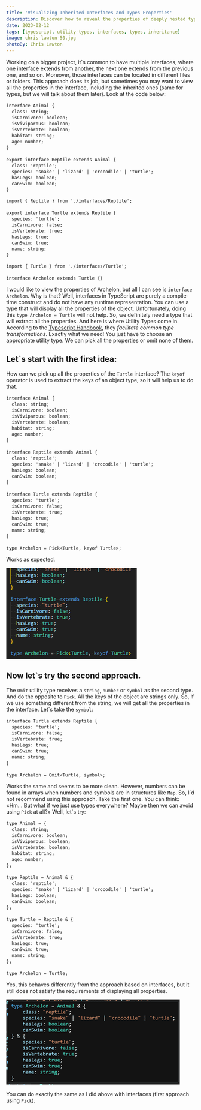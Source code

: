 ```yaml
---
title: 'Visualizing Inherited Interfaces and Types Properties'
description: Discover how to reveal the properties of deeply nested types and interfaces. Simple approach.
date: 2023-02-12
tags: [typescript, utility-types, interfaces, types, inheritance]
image: chris-lawton-50.jpg
photoBy: Chris Lawton
---
```


Working on a bigger project, it\`s common to have multiple interfaces, where one interface extends from another, the next one extends from the previous one, and so on. Moreover, those interfaces can be located in different files or folders. This approach does its job, but sometimes you may want to view all the properties in the interface, including the inherited ones (same for types, but we will talk about them later). Look at the code below:

```tsx
interface Animal {
  class: string;
  isCarnivore: boolean;
  isViviparous: boolean;
  isVertebrate: boolean;
  habitat: string;
  age: number;
}

export interface Reptile extends Animal {
  class: 'reptile';
  species: 'snake' | 'lizard' | 'crocodile' | 'turtle';
  hasLegs: boolean;
  canSwim: boolean;
}
```

```tsx
import { Reptile } from './interfaces/Reptile';

export interface Turtle extends Reptile {
  species: 'turtle';
  isCarnivore: false;
  isVertebrate: true;
  hasLegs: true;
  canSwim: true;
  name: string;
}
```

```tsx
import { Turtle } from './interfaces/Turtle';

interface Archelon extends Turtle {}
```

I would like to view the properties of Archelon, but all I can see is `interface Archelon`. Why is that? Well, interfaces in TypeScript are purely a compile-time construct and do not have any runtime representation. You can use a type that will display all the properties of the object. Unfortunately, doing this `type Archelon = Turtle` will not help. So, we definitely need a type that will extract all the properties. And here is where Utility Types come in. According to the [Typescript Handbook](https://www.typescriptlang.org/docs/handbook/utility-types.html), they _facilitate common type transformations_. Exactly what we need! You just have to choose an appropriate utility type. We can pick all the properties or omit none of them.

## Let\`s start with the first idea:

How can we pick up all the properties of the `Turtle` interface? The `keyof` operator is used to extract the keys of an object type, so it will help us to do that.

```tsx {26}
interface Animal {
  class: string;
  isCarnivore: boolean;
  isViviparous: boolean;
  isVertebrate: boolean;
  habitat: string;
  age: number;
}

interface Reptile extends Animal {
  class: 'reptile';
  species: 'snake' | 'lizard' | 'crocodile' | 'turtle';
  hasLegs: boolean;
  canSwim: boolean;
}

interface Turtle extends Reptile {
  species: 'turtle';
  isCarnivore: false;
  isVertebrate: true;
  hasLegs: true;
  canSwim: true;
  name: string;
}

type Archelon = Pick<Turtle, keyof Turtle>;
```

Works as expected.

![Correct type](./correct-type.gif 'Correct type')

## Now let\`s try the second approach.

The `Omit` utility type receives a `string`, `number` or `symbol` as the second type. And do the opposite to `Pick`. All the keys of the object are strings only. So, if we use something different from the string, we will get all the properties in the interface. Let\`s take the `symbol`:

```tsx {10}
interface Turtle extends Reptile {
  species: 'turtle';
  isCarnivore: false;
  isVertebrate: true;
  hasLegs: true;
  canSwim: true;
  name: string;
}

type Archelon = Omit<Turtle, symbol>;
```

Works the same and seems to be more clean. However, numbers can be found in arrays when numbers and symbols are in structures like `Map`. So, I\`d not recommend using this approach. Take the first one.
You can think: «Hm... But what if we just use types everywhere? Maybe then we can avoid using `Pick` at all?» Well, let\`s try:

```tsx
type Animal = {
  class: string;
  isCarnivore: boolean;
  isViviparous: boolean;
  isVertebrate: boolean;
  habitat: string;
  age: number;
};

type Reptile = Animal & {
  class: 'reptile';
  species: 'snake' | 'lizard' | 'crocodile' | 'turtle';
  hasLegs: boolean;
  canSwim: boolean;
};

type Turtle = Reptile & {
  species: 'turtle';
  isCarnivore: false;
  isVertebrate: true;
  hasLegs: true;
  canSwim: true;
  name: string;
};

type Archelon = Turtle;
```

Yes, this behaves differently from the approach based on interfaces, but it still does not satisfy the requirements of displaying all properties.

![Archelon](./Archelon-type.gif 'Archelon type')

You can do exactly the same as I did above with interfaces (first approach using `Pick`).
